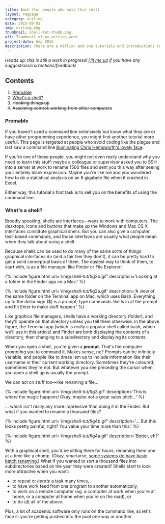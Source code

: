 ```yaml
---
title: Bash (for people who hate this shit)
layout: regpage
category: writing
date: 2015-09-01
img: writing.png
thumbnail: shell-tut-thumb.png
alt: Thumbnail of my writing work
project-date: Sep 2015
description: There are a million and one tutorials and introductions to Bash out there. Here's anotherone, for people who avoid programming and command lines like the plague.
---
```

*Heads up: this is still a work in progress! [Hit me up](twitter.com/rensa_co) if you have any suggestions/corrections/feedback!*

## Contents
1. [Premable](#preamble)
2. [What's a shell?](#whats-in-a-shell)
3. ~~Hooking things up~~
4. ~~Assuming control: working from other computers~~

### <a name="premable"></a>Premable

If you haven't used a command line extensively but know what they are or have other programming experience, you might find another tutorial more useful. This page is targeted at people who avoid coding like the plague and last saw a command line [illuminating Chris Hemsworth's lovely face](https://www.youtube.com/watch?v=jZ1ZDlLImF8).

If you're one of these people, you might not even really understand why you need to learn this stuff: maybe a colleague or supervisor asked you to SSH into a server at work to rename 1500 files and sent you this way after seeing your entirely blank expression. Maybe you're like me and you wondered how to do a statistical analysis on an 8 gigabyte file when it crashed in Excel.

Either way, this tutorial's first task is to sell you on the benefits of using the command line.

### <a name="whats-in-a-shell"></a>What's a shell?

Broadly speaking, shells are interfaces—ways to work with computers. The desktops, icons and buttons that make up the Windows and Mac OS X interfaces constitute graphical shells. But you can also give a computer text-based commands, and those interfaces are usually what people mean when they talk about using a shell.

Because shells can be used to do many of the same sorts of things graphical interfaces do (and a fair few they don't), it can be pretty hard to get a solid conceptual basis of them. The easiest way to think of them, to start with, is as a file manager, like Finder or File Explorer:

{% include figure.html url='/img/shell-tut/fig2b.gif' description='Looking at a folder in the Finder app on a Mac.' %}

{% include figure.html url='/img/shell-tut/fig2a.gif' description='A view of the same folder on the Terminal app on Mac, which uses Bash. Everything up to the dollar sign ($) is a prompt; type commands like ls in at the prompt and hit Enter to make stuff happen.' %}

Like graphics file managers, shells have a working directory (folder), and they'll operate on that directory unless you tell them otherwise. In the above figure, the Terminal app (which is really a popular shell called bash, which we'll use in this article) and Finder are both displaying the contents of a directory, then changing to a subdirectory and displaying its contents.

When you open a shell, you're given a **prompt**. That's the computer *prompting* you to command it. Makes sense, no? Prompts can be infinitely variable, and people like to dress 'em up to include information like their username or their current working directory. Sometimes they're coloured; sometimes they're not. But whatever you see preceding the cursor when you open a shell up is usually the prompt.

We can act on stuff too—like renaming a file...

{% include figure.html url='/img/shell-tut/fig3.gif' description='This is where the magic happens! Okay, maybe not a great sales pitch...' %}

... which isn't really any more impressive than doing it in the Finder. But what if you wanted to rename a thousand files?

{% include figure.html url='/img/shell-tut/fig4b.gif' description='... But this looks pretty painful, right? You value your time more than this.' %}

{% include figure.html url='/img/shell-tut/fig4a.gif' description='Better, eh?' %}

With a graphical shell, you'd be sitting there for hours, renaming them one at a time like a chump. (Okay, smartarse, [some systems do have basic batch renaming.](https://support.apple.com/kb/PH19067)) What if you wanted to sort a thousand files into subdirectories based on the year they were created? Shells start to look more attractive when you want:

- to repeat or *iterate* a task many times,
- to have work feed from one program to another automatically,
- to work on a remote computer (eg. a computer at work when you're at home, or a computer at home when you're on the road), or
- to do (d) all of the above.

Plus, a lot of academic software only runs on the command line, so let's face it: you're getting pushed into the pool one way or another.
